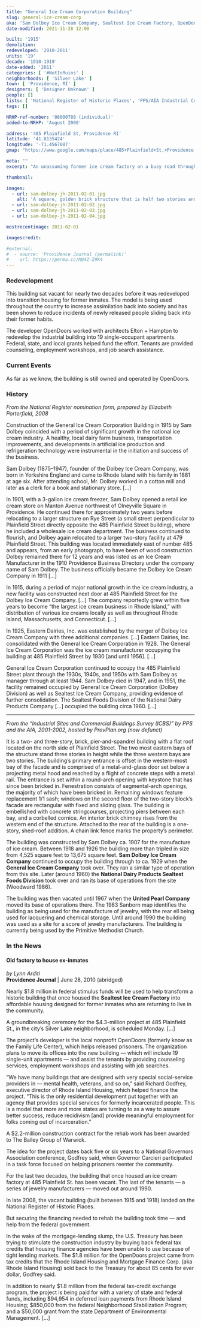 ```yaml
---
title: "General Ice Cream Corporation Building"
slug: general-ice-cream-corp
aka: 'Sam Dolbey Ice Cream Company, Sealtest Ice Cream Factory, OpenDoors RI'
date-modified: 2021-11-28 12:00

built: '1915'
demolition:
redeveloped: '2010-2011'
units: '19'
decade: '1910-1919'
date-added: '2011'
categories: [ '#NotInRuins' ]
neighborhoods: [ 'Silver Lake' ]
town: [ 'Providence, RI' ]
designers: [ 'Designer Unknown' ]
people: []
lists: [ 'National Register of Historic Places', 'PPS/AIA Industrial Commercial Buildings Survey' ]
tags: []

NRHP-ref-number: '08000788 (individual)'
added-to-NRHP: 'August 2008'

address: '485 Plainfield St, Providence RI'
latitude: '41.8135424'
longitude: '-71.4567087'
gmap: "https://www.google.com/maps/place/485+Plainfield+St,+Providence,+RI+02909/@41.8135424,-71.4567087,17z/data=!3m1!4b1!4m5!3m4!1s0x89e445f347801559:0x796ec65e0548642b!8m2!3d41.8135424!4d-71.45452"

meta: ""
excerpt: "An unassuming former ice cream factory on a busy road through a residential neighborhood"

thumbnail:

images:
  - url: sam-dolbey-jh-2011-02-01.jpg
    alt: 'A square, golden brick structure that is half two stories and half three. It is four bays deep by five bays wide; each bay consists of window triplets with arched tops with case concrete lintels. More description in the History section.'
  - url: sam-dolbey-jh-2011-02-02.jpg
  - url: sam-dolbey-jh-2011-02-03.jpg
  - url: sam-dolbey-jh-2011-02-04.jpg

mostrecentimage: 2011-02-01

imagescredit:

#external:
#  - source: 'Providence Journal (permalink)'
#    url: https://perma.cc/MQ4Z-Z9K4
---
```


### Redevelopment

This building sat vacant for nearly two decades before it was redeveloped into transition housing for former inmates. The model is being used throughout the country to increase assimilation back into society and has been shown to reduce incidents of newly released people sliding back into their former habits. 

The developer OpenDoors worked with architects Elton + Hampton to redevelop the industrial building into 19 single-occupant apartments. Federal, state, and local grants helped fund the effort. Tenants are provided counseling, employment workshops, and job search assistance. 


### Current Events

As far as we know, the building is still owned and operated by OpenDoors. 


### History

_From the National Register nomination form, prepared by Elizabeth Porterfield, 2008_

Construction of the General Ice Cream Corporation Building in 1915 by Sam Dolbey coincided with a period of significant growth in the national ice cream industry. A healthy, local dairy farm business, transportation improvements, and developments in artificial ice production and refrigeration technology were instrumental in the initiation and success of the business. 

Sam Dolbey (1875–1947), founder of the Dolbey Ice Cream Company, was born in Yorkshire England and came to Rhode Island with his family in 1881 at age six. After attending school, Mr. Dolbey worked in a cotton mill and later as a clerk for a book and stationary store. […]

In 1901, with a 3-gallon ice cream freezer, Sam Dolbey opened a retail ice cream store on Manton Avenue northwest of Olneyville Square in Providence. He continued there for approximately two years before relocating to a larger structure on Rye Street (a small street perpendicular to Plainfield Street directly opposite the 485 Plainfield Street building), where he included a wholesale ice cream department. The business continued to flourish, and Dolbey again relocated to a larger two-story facility at 479 Plainfield Street. This building was located immediately east of number 485 and appears, from an early photograph, to have been of wood construction. Dolbey remained there for 12 years and was listed as an Ice Cream Manufacturer in the 1910 Providence Business Directory under the company name of Sam Dolbey. The business officially became the Dolbey Ice Cream Company in 1911 […]

In 1915, during a period of major national growth in the ice cream industry, a new facility was constructed next door at 485 Plainfield Street for the Dolbey Ice Cream Company. […] The company reportedly grew within five years to become “the largest ice cream business in Rhode Island,” with distribution of various ice creams locally as well as throughout Rhode Island, Massachusetts, and Connecticut. […]

In 1925, Eastern Dairies, Inc. was established by the merger of Dolbey Ice Cream Company with three additional companies. […] Eastern Dairies, Inc. consolidated with the General Ice Cream Corporation in 1928. The General Ice Cream Corporation was the ice cream manufacturer occupying the building at 485 Plainfield Street by 1930 [and until 1956]. […]

General Ice Cream Corporation continued to occupy the 485 Plainfield Street plant through the 1930s, 1940s, and 1950s with Sam Dolbey as manager through at least 1944. Sam Dolbey died in 1947, and in 1951, the facility remained occupied by General Ice Cream Corporation (Dolbey Division) as well as Sealtest Ice Cream Company, providing evidence of further consolidation. The Sealtest Foods Division of the National Dairy Products Company […] occupied the building circa 1960. […]

***

_From the “Industrial Sites and Commercial Buildings Survey (ICBS)” by PPS and the AIA, 2001-2002, hosted by ProvPlan.org (now defunct)_

It is a two- and three-story, brick, pier-and-spandrel building with a flat roof located on the north side of Plainfield Street. The two most eastern bays of the structure stand three stories in height while the three western bays are two stories. The building’s primary entrance is offset in the western-most bay of the facade and is comprised of a metal-and-glass door set below a projecting metal hood and reached by a flight of concrete steps with a metal rail. The entrance is set within a round-arch opening with keystone that has since been bricked in. Fenestration consists of segmental-arch openings, the majority of which have been bricked in. Remaining windows feature replacement 1/1 sash; windows on the second floor of the two-story block’s facade are rectangular with fixed and sliding glass. The building is embellished with concrete stringcourses, projecting piers between each bay, and a corbelled cornice. An interior brick chimney rises from the western end of the structure. Attached to the rear of the building is a one-story, shed-roof addition. A chain link fence marks the property’s perimeter.

The building was constructed by Sam Dolbey ca. 1907 for the manufacture of ice cream. Between 1918 and 1926 the building more than tripled in size from 4,525 square feet to 13,675 square feet. **Sam Dolbey Ice Cream Company** continued to occupy the building through to ca. 1929 when the **General Ice Cream Company** took over. They ran a similar type of operation from this site. Later (around 1960) the **National Dairy Products Sealtest Foods Division** took over and ran its base of operations from the site (Woodward 1986).

The building was then vacated until 1967 when the **United Pearl Company** moved its base of operations there. The 1983 Sanborn map identifies the building as being used for the manufacture of jewelry, with the rear ell being used for lacquering and chemical storage. Until around 1990 the building was used as a site for a score of jewelry manufacturers. The building is currently being used by the Primitive Methodist Church.


### In the News

#### Old factory to house ex-inmates

_by Lynn Arditi_  
**Providence Journal** | June 28, 2010 (abridged)

Nearly $1.8 million in federal stimulus funds will be used to help transform a historic building that once housed the **Sealtest Ice Cream Factory** into affordable housing designed for former inmates who are returning to live in the community.

A groundbreaking ceremony for the $4.3-million project at 485 Plainfield St., in the city’s Silver Lake neighborhood, is scheduled Monday. […]

The project’s developer is the local nonprofit OpenDoors (formerly know as the Family Life Center), which helps released prisoners. The organization plans to move its offices into the new building — which will include 19 single-unit apartments — and assist the tenants by providing counseling services, employment workshops and assisting with job searches.

“We have many buildings that are designed with very special social-service providers in — mental health, veterans, and so on,” said Richard Godfrey, executive director of Rhode Island Housing, which helped finance the project. “This is the only residential development put together with an agency that provides special services for formerly incarcerated people. This is a model that more and more states are turning to as a way to assure better success, reduce recidivism [and] provide meaningful employment for folks coming out of incarceration.”

A $2.2-million construction contract for the rehab work has been awarded to The Bailey Group of Warwick.

The idea for the project dates back five or six years to a National Governors Association conference, Godfrey said, when Governor Carcieri participated in a task force focused on helping prisoners reenter the community.

For the last two decades, the building that once housed an ice cream factory at 485 Plainfield St. has been vacant. The last of the tenants — a series of jewelry manufacturers — moved out around 1990.

In late 2008, the vacant building (built between 1915 and 1918) landed on the National Register of Historic Places.

But securing the financing needed to rehab the building took time — and help from the federal government.

In the wake of the mortgage-lending slump, the U.S. Treasury has been trying to stimulate the construction industry by buying back federal tax credits that housing finance agencies have been unable to use because of tight lending markets. The $1.8 million for the OpenDoors project came from tax credits that the Rhode Island Housing and Mortgage Finance Corp. (aka Rhode Island Housing) sold back to the Treasury for about 85 cents for ever dollar, Godfrey said.

In addition to nearly $1.8 million from the federal tax-credit exchange program, the project is being paid for with a variety of state and federal funds, including $94,954 in deferred loan payments from Rhode Island Housing; $850,000 from the federal Neighborhood Stabilization Program; and a $50,000 grant from the state Department of Environmental Management. […]
